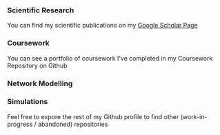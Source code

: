 ### Scientific Research 

You can find my scientific publications on my [Google Scholar Page](https://scholar.google.com/citations?user=zpDgH3AAAAAJ&hl=en&oi=ao)

### Coursework

You can see a portfolio of coursework I've completed in my Coursework Repository on Github

### Network Modelling

### Simulations

Feel free to expore the rest of my Github profile to find other (work-in-progress / abandoned) repositories

